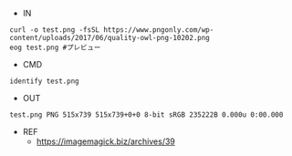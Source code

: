 - IN

```
curl -o test.png -fsSL https://www.pngonly.com/wp-content/uploads/2017/06/quality-owl-png-10202.png
eog test.png #プレビュー
```

- CMD

```
identify test.png
```

- OUT

```
test.png PNG 515x739 515x739+0+0 8-bit sRGB 235222B 0.000u 0:00.000
```

- REF
  - https://imagemagick.biz/archives/39
